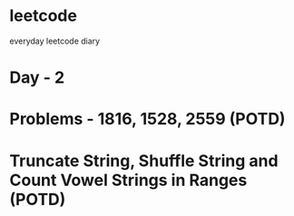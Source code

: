 # leetcode
everyday leetcode diary

# Day - 2
# Problems - 1816, 1528, 2559 (POTD)
# Truncate String, Shuffle String and Count Vowel Strings in Ranges (POTD)
